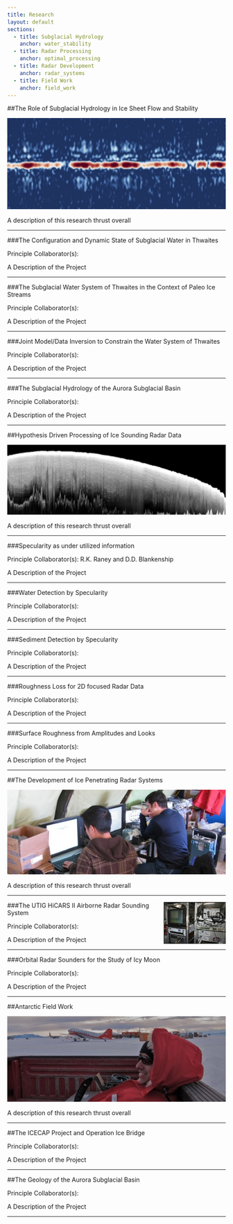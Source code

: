 ```yaml
---
title: Research
layout: default
sections: 
  - title: Subglacial Hydrology
    anchor: water_stability
  - title: Radar Processing
    anchor: optimal_processing
  - title: Radar Development
    anchor: radar_systems
  - title: Field Work
    anchor: field_work
---
```


<a name="water_stability"></a>

##The Role of Subglacial Hydrology in Ice Sheet Flow and Stability

![Alt text](/images/water.jpg)

A description of this research thrust overall

---
###The Configuration and Dynamic State of Subglacial Water in Thwaites

Principle Collaborator(s):

A Description of the Project

---
###The Subglacial Water System of Thwaites in the Context of Paleo Ice Streams

Principle Collaborator(s):

A Description of the Project

---

###Joint Model/Data Inversion to Constrain  the Water System of Thwaites

Principle Collaborator(s):

A Description of the Project

---
###The Subglacial Hydrology of the Aurora Subglacial Basin

Principle Collaborator(s):

A Description of the Project

---

<a name="optimal_processing"></a>

##Hypothesis Driven Processing of Ice Sounding Radar Data

![Alt text](/images/radar.jpg)

A description of this research thrust overall

---
###Specularity as under utilized information

Principle Collaborator(s): R.K. Raney and D.D. Blankenship

A Description of the Project

---
###Water Detection by Specularity

Principle Collaborator(s):

A Description of the Project

---
###Sediment Detection by Specularity

Principle Collaborator(s):

A Description of the Project

---
###Roughness Loss for 2D focused Radar Data

Principle Collaborator(s):

A Description of the Project

---

###Surface Roughness from Amplitudes and Looks

Principle Collaborator(s):

A Description of the Project

---
<a name="radar_systems"></a>

##The Development of Ice Penetrating Radar Systems 

![Alt text](/images/IMG_2373.JPG)

A description of this research thrust overall

---

<div style="float: right;margin:0px 0px 0px 0px;"><img src="/images/Hicars_II.jpg" /> </div>

###The UTIG HiCARS II Airborne Radar Sounding System

Principle Collaborator(s):

A Description of the Project

---
###Orbital Radar Sounders for the Study of Icy Moon

Principle Collaborator(s):

A Description of the Project

---
<a name="field_work"></a>

##Antarctic Field Work 

![Alt text](/images/field.jpg)

A description of this research thrust overall

---
##The ICECAP Project and Operation Ice Bridge

Principle Collaborator(s):

A Description of the Project

---
##The Geology of the Aurora Subglacial Basin

Principle Collaborator(s):

A Description of the Project

---